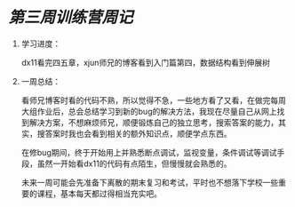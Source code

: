 #                       	***第三周训练营周记***

1. 学习进度：

   dx11看完四五章，xjun师兄的博客看到入门篇第四，数据结构看到伸展树

2. 一周总结：

   ​	看师兄博客时看的代码不熟，所以觉得不急，一些地方看了又看，在做完每周大组作业后，总会总结学习到新的bug的解决方法，我现在尽量自己从网上找到解决方案，不想麻烦师兄，顺便锻炼自己的独立思考，搜索答案的能力，其实，搜答案时我也会看到相关的额外知识点，顺便学点东西。

   ​	在修bug期间，终于开始用上并熟悉断点调试，监视变量，条件调试等调试手段，虽然一开始看dx11的代码有点陌生，但慢慢就会熟悉的。

   ​	未来一周可能会先准备下离散的期末复习和考试，平时也不想落下学校一些重要的课程，基本每天都过得相当充实吧。

